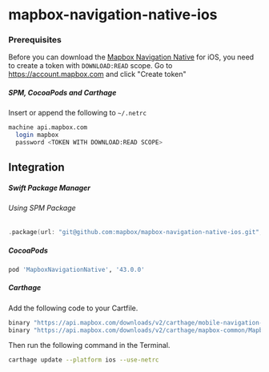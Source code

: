 # mapbox-navigation-native-ios

### Prerequisites

Before you can download the [Mapbox Navigation Native](https://github.com/mapbox/mapbox-navigation-native) for iOS, you need to create a token with `DOWNLOAD:READ` scope.
Go to https://account.mapbox.com and click "Create token"

##### SPM, CocoaPods and Carthage
Insert or append the following to `~/.netrc`

```bash
machine api.mapbox.com
  login mapbox
  password <TOKEN WITH DOWNLOAD:READ SCOPE>
```

## Integration

##### Swift Package Manager

###### Using SPM Package

```swift
.package(url: "git@github.com:mapbox/mapbox-navigation-native-ios.git", from: "43.0.0"),
```

##### CocoaPods

```ruby
pod 'MapboxNavigationNative', '43.0.0'
```

##### Carthage

Add the following code to your Cartfile.

```bash
binary "https://api.mapbox.com/downloads/v2/carthage/mobile-navigation-native/MapboxNavigationNative.json" == 43.0.0
binary "https://api.mapbox.com/downloads/v2/carthage/mapbox-common/MapboxCommon-ios.json" == 10.0.0-beta.9.2
```

Then run the following command in the Terminal.
```bash
carthage update --platform ios --use-netrc
```
